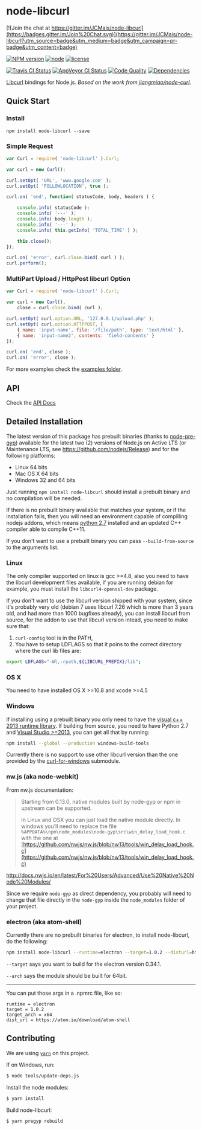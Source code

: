 # node-libcurl

[![Join the chat at https://gitter.im/JCMais/node-libcurl](https://badges.gitter.im/Join%20Chat.svg)](https://gitter.im/JCMais/node-libcurl?utm_source=badge&utm_medium=badge&utm_campaign=pr-badge&utm_content=badge)

[![NPM version][npm-image]][npm-url]
[![node][node-image]][node-url]
[![license][license-image]][license-url]

[![Travis CI Status][travis-image]][travis-url]
[![AppVeyor CI Status][appveyor-image]][appveyor-url]
[![Code Quality][codeclimate-image]][codeclimate-url]
[![Dependencies][deps-image]][deps-url]

[npm-image]:https://img.shields.io/npm/v/node-libcurl.svg?style=flat-square
[npm-url]:https://www.npmjs.org/package/node-libcurl
[travis-image]:https://img.shields.io/travis/JCMais/node-libcurl/master.svg?style=flat-square
[travis-url]:https://travis-ci.org/JCMais/node-libcurl
[appveyor-image]:https://ci.appveyor.com/api/projects/status/u7ox641jyb6hxrkt/branch/master?svg=true
[appveyor-url]:https://ci.appveyor.com/project/JCMais/node-libcurl
[codeclimate-image]:https://img.shields.io/codeclimate/github/JCMais/node-libcurl.svg?style=flat-square
[codeclimate-url]:https://codeclimate.com/github/JCMais/node-libcurl
[node-image]:https://img.shields.io/badge/node.js-%3E=_0.10-green.svg?style=flat-square
[node-url]:https://nodejs.org/download/
[license-image]:https://img.shields.io/github/license/JCMais/node-libcurl.svg?style=flat-square
[license-url]:https://raw.githubusercontent.com/JCMais/node-libcurl/develop/LICENSE-MIT
[deps-image]:https://img.shields.io/david/JCMais/node-libcurl.svg?style=flat-square
[deps-url]:https://david-dm.org/jcmais/node-libcurl

[Libcurl](https://github.com/bagder/curl) bindings for Node.js.
_Based on the work from [jiangmiao/node-curl](https://github.com/jiangmiao/node-curl)._

## Quick Start

### Install
```npm install node-libcurl --save```

### Simple Request
```javascript
var Curl = require( 'node-libcurl' ).Curl;

var curl = new Curl();

curl.setOpt( 'URL', 'www.google.com' );
curl.setOpt( 'FOLLOWLOCATION', true );

curl.on( 'end', function( statusCode, body, headers ) {

    console.info( statusCode );
    console.info( '---' );
    console.info( body.length );
    console.info( '---' );
    console.info( this.getInfo( 'TOTAL_TIME' ) );

    this.close();
});

curl.on( 'error', curl.close.bind( curl ) );
curl.perform();
```

### MultiPart Upload / HttpPost libcurl Option

```javascript
var Curl = require( 'node-libcurl' ).Curl;

var curl = new Curl(),
    close = curl.close.bind( curl );

curl.setOpt( curl.option.URL, '127.0.0.1/upload.php' );
curl.setOpt( curl.option.HTTPPOST, [
    { name: 'input-name', file: '/file/path', type: 'text/html' },
    { name: 'input-name2', contents: 'field-contents' }
]);

curl.on( 'end', close );
curl.on( 'error', close );
```

For more examples check the [examples folder](examples).

## API

Check the [API Docs](api.md)

## Detailed Installation

The latest version of this package has prebuilt binaries (thanks to [node-pre-gyp](https://github.com/mapbox/node-pre-gyp/)) 
 available for the latest two (2) versions of Node.js on Active LTS (or Maintenance LTS, see https://github.com/nodejs/Release) 
 and for the following platforms:
* Linux 64 bits
* Mac OS X 64 bits
* Windows 32 and 64 bits

Just running ``npm install node-libcurl`` should install a prebuilt binary and no compilation will be needed.

If there is no prebuilt binary available that matches your system, or if the installation fails, then you will
need an environment capable of compilling nodejs addons, which means [python 2.7](https://www.python.org/download/releases/2.7)
installed and an updated C++ compiler able to compile C++11.

If you don't want to use a prebuilt binary you can pass ``--build-from-source`` to the arguments list.

### Linux

The only compiler supported on linux is gcc >=4.8, also you need to have the libcurl development files available,
if you are running debian for example, you must install the ``libcurl4-openssl-dev`` package.

If you don't want to use the libcurl version shipped with your system, since it's probably very old
(debian 7 uses libcurl 7.26 which is more than 3 years old, and had more than 1000 bugfixes already),
you can install libcurl from source, for the addon to use that libcurl version intead, you need to make sure that:
 
1. ``curl-config`` tool is in the PATH,
2. You have to setup LDFLAGS so that it poins to the correct directory where the curl lib files are:
```sh
export LDFLAGS="-Wl,-rpath,${LIBCURL_PREFIX}/lib";
```

### OS X

You need to have installed OS X >=10.8 and xcode >=4.5

### Windows

If installing using a prebuilt binary you only need to have the [visual c++ 2013 runtime library](https://www.microsoft.com/en-us/download/details.aspx?id=40784).
If building from source, you need to have Python 2.7 and
[Visual Studio >=2013](http://www.visualstudio.com/downloads/download-visual-studio-vs), you can get all that by running:
```sh
npm install --global --production windows-build-tools
```

Currently there is no support to use other libcurl version than the one provided by the [curl-for-windows](https://github.com/JCMais/curl-for-windows) submodule.

### nw.js (aka node-webkit)

From nw.js documentation:

> Starting from 0.13.0, native modules built by node-gyp or npm in upstream can be supported.
>
>  In Linux and OSX you can just load the native module directly. In windows you’ll need to replace the file
>  ``%APPDATA%\npm\node_modules\node-gyp\src\win_delay_load_hook.c`` with the one at [https://github.com/nwjs/nw.js/blob/nw13/tools/win_delay_load_hook.c](https://github.com/nwjs/nw.js/blob/nw13/tools/win_delay_load_hook.c)

http://docs.nwjs.io/en/latest/For%20Users/Advanced/Use%20Native%20Node%20Modules/

Since we require ``node-gyp`` as direct dependency, you probably will need to change that
file directly in the ``node-gyp`` inside the ``node_modules`` folder of your project.

### electron (aka atom-shell)

Currently there are no prebuilt binaries for electron, to install node-libcurl, do the following:

 ```sh
 npm install node-libcurl --runtime=electron --target=1.0.2 --disturl=https://atom.io/download/atom-shell --arch=x64 --save
 ```
 ``--target`` says you want to build for the electron version 0.34.1.

 ``--arch`` says the module should be built for 64bit.

---

You can put those args in a .npmrc file, like so:
```
runtime = electron
target = 1.0.2
target_arch = x64
dist_url = https://atom.io/download/atom-shell
```

## Contributing

We are using [`yarn`](https://yarnpkg.com/) on this project.

If on Windows, run:
```sh
$ node tools/update-deps.js
```
Install the node modules:
```sh
$ yarn install
```
Build node-libcurl:
```sh
$ yarn pregyp rebuild
```
